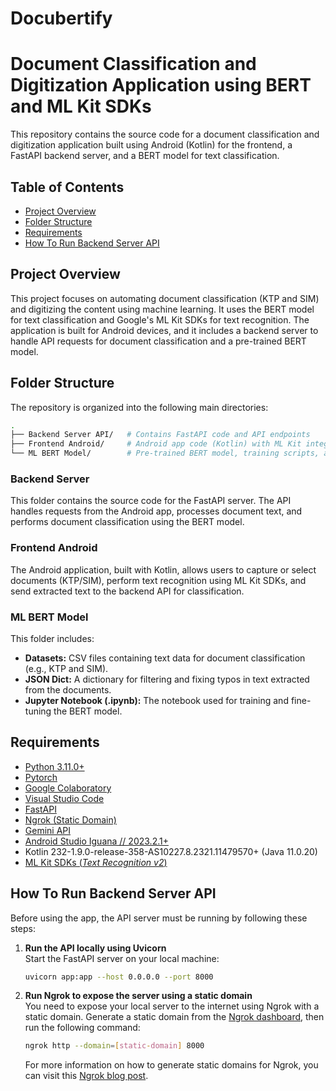 # Docubertify

# Document Classification and Digitization Application using BERT and ML Kit SDKs

This repository contains the source code for a document classification and digitization application built using Android (Kotlin) for the frontend, a FastAPI backend server, and a BERT model for text classification.

## Table of Contents
- [Project Overview](#project-overview)
- [Folder Structure](#folder-structure)
- [Requirements](#requirements)
- [How To Run Backend Server API](#how-to-run-backend-server-api)

## Project Overview
This project focuses on automating document classification (KTP and SIM) and digitizing the content using machine learning. It uses the BERT model for text classification and Google's ML Kit SDKs for text recognition. The application is built for Android devices, and it includes a backend server to handle API requests for document classification and a pre-trained BERT model.

## Folder Structure
The repository is organized into the following main directories:

```bash
.
├── Backend Server API/   # Contains FastAPI code and API endpoints
├── Frontend Android/     # Android app code (Kotlin) with ML Kit integration
└── ML BERT Model/        # Pre-trained BERT model, training scripts, and model fine-tuning
```
### Backend Server
This folder contains the source code for the FastAPI server. The API handles requests from the Android app, processes document text, and performs document classification using the BERT model.

### Frontend Android
The Android application, built with Kotlin, allows users to capture or select documents (KTP/SIM), perform text recognition using ML Kit SDKs, and send extracted text to the backend API for classification.

### ML BERT Model
This folder includes:
- **Datasets:** CSV files containing text data for document classification (e.g., KTP and SIM).
- **JSON Dict:** A dictionary for filtering and fixing typos in text extracted from the documents.
- **Jupyter Notebook (.ipynb):** The notebook used for training and fine-tuning the BERT model.

## Requirements
- [Python 3.11.0+](https://www.python.org/)
- [Pytorch](https://pytorch.org/)
- [Google Colaboratory](https://colab.google/)
- [Visual Studio Code](https://code.visualstudio.com/)
- [FastAPI](https://fastapi.tiangolo.com/)
- [Ngrok (Static Domain)](https://ngrok.com/)
- [Gemini API](https://ai.google.dev/gemini-api/docs)
- [Android Studio Iguana // 2023.2.1+](https://developer.android.com/studio)
- Kotlin 232-1.9.0-release-358-AS10227.8.2321.11479570+ (Java 11.0.20)
- [ML Kit SDKs (_Text Recognition v2_)](https://developers.google.com/ml-kit/vision/text-recognition/v2/android?hl=en)

## How To Run Backend Server API
Before using the app, the API server must be running by following these steps:
1. **Run the API locally using Uvicorn**  
   Start the FastAPI server on your local machine:
   ```bash
   uvicorn app:app --host 0.0.0.0 --port 8000
   ```
2. **Run Ngrok to expose the server using a static domain**  
   You need to expose your local server to the internet using Ngrok with a static domain. Generate a static domain from the [Ngrok dashboard](https://dashboard.ngrok.com/domains), then run the following command:
   ```bash
   ngrok http --domain=[static-domain] 8000
   ```
   For more information on how to generate static domains for Ngrok, you can visit this [Ngrok blog post](https://ngrok.com/blog-post/free-static-domains-ngrok-users).
